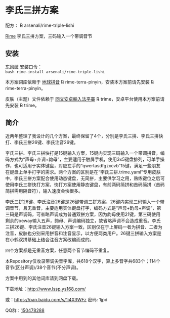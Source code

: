 # 李氏三拼方案

配方： ℞ arsenali/rime-triple-lishi

[Rime](https://rime.im/) 李氏三拼方案，三码输入一个带调音节

## 安装

[东风破](https://github.com/rime/plum) 安装口令： <code> bash rime-install arsenali/rime-triple-lishi </code>

本方案词库依赖于 [地球拼音](https://github.com/rime/rime-terra-pinyin) ℞ rime-terra-pinyin，安装本方案前请先安装 ℞ rime-terra-pinyin。

皮肤（主题）文件依赖于 [同文安卓輸入法平臺](https://github.com/osfans/trime) ℞ trime，安卓平台使用本方案前请先安装 ℞ trime。


## 简介

近两年整理了我设计的几个方案，最终保留了4个，分别是李氏三拼、李氏三拼快打、李氏三拼26键、李氏注音26键。

李氏三拼、李氏三拼快打是15键输入方案，15键内实现三码输入一个带调拼音，编码方式为“声母+介调+韵母”，主要适用于触屏手机，使用3x5键盘排列，可单手操作，也可适用于实体键盘，对应左手的“qwertasdfgzxcvb”15键，满足一些朋友在键盘上单手打字的需求。两个方案的区别是在“李氏三拼.trime.yaml”专用皮肤中，李氏三拼方案配合使用动态键盘，无简拼，主要供学习之用，熟练键位之后可使用李氏三拼快打方案，快打方案使用静态键盘，有前两码简拼和首码简拼（首码简拼需用隔音符），输入速度会快很多。

李氏三拼26键、李氏注音26键是26键带调三拼方案，26键内实现三码输入一个带调音节，且无重音，主要适用实体键盘打字，编码方式是“声母+韵母+声调”，第三码是声调码，可省略声调成为普通双拼方案，因为韵母使用21键，第三码使用剩余的oeway输入五声，韵母、声调编码独立，故省略声调不会造成重音。李氏三拼26键、李氏注音26键输入方案一致，区别仅在于上屏码一者为拼音、二者为注音，皮肤也分别采用拼音和注音显示，以方便两类用户。26键三拼输入方案是在小鹤双拼基础上结合注音方案改编而成的。

四个方案都是无重音方案，任意两个音节编码不重复。

本Repository仅收录带调尖音字库，共618个汉字，算上多音字共683个；114个音节(区分声调)/38个音节(不分声调)。

方案中用到的其他词库请到网盘下载。

下载地址：http://www.lssp.ys168.com/

或：https://pan.baidu.com/s/1i4X3WFz 密码: 1jpd

QQ群：[150478288](https://jq.qq.com/?_wv=1027&k=5wf1uTQ)
